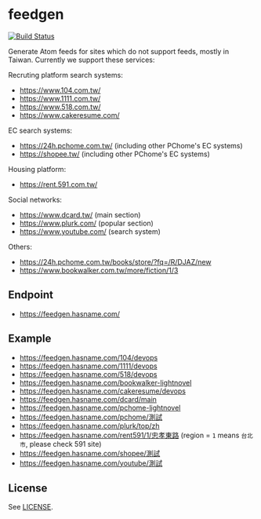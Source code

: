 # feedgen

[![Build Status](https://travis-ci.org/hasname/feedgen.svg?branch=master)](https://travis-ci.org/hasname/feedgen)

Generate Atom feeds for sites which do not support feeds, mostly in Taiwan.  Currently we support these services:

Recruting platform search systems:
* https://www.104.com.tw/
* https://www.1111.com.tw/
* https://www.518.com.tw/
* https://www.cakeresume.com/

EC search systems:
* https://24h.pchome.com.tw/ (including other PChome's EC systems)
* https://shopee.tw/ (including other PChome's EC systems)

Housing platform:
* https://rent.591.com.tw/

Social networks:
* https://www.dcard.tw/ (main section)
* https://www.plurk.com/ (popular section)
* https://www.youtube.com/ (search system)

Others:
* https://24h.pchome.com.tw/books/store/?fq=/R/DJAZ/new
* https://www.bookwalker.com.tw/more/fiction/1/3

## Endpoint
* https://feedgen.hasname.com/

## Example
* https://feedgen.hasname.com/104/devops
* https://feedgen.hasname.com/1111/devops
* https://feedgen.hasname.com/518/devops
* https://feedgen.hasname.com/bookwalker-lightnovel
* https://feedgen.hasname.com/cakeresume/devops
* https://feedgen.hasname.com/dcard/main
* https://feedgen.hasname.com/pchome-lightnovel
* https://feedgen.hasname.com/pchome/測試
* https://feedgen.hasname.com/plurk/top/zh
* https://feedgen.hasname.com/rent591/1/忠孝東路 (region = `1` means `台北市`, please check 591 site)
* https://feedgen.hasname.com/shopee/測試
* https://feedgen.hasname.com/youtube/測試

## License

See [LICENSE](LICENSE).
